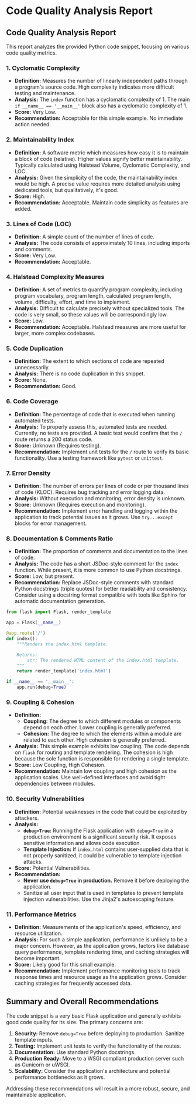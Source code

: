 # Code Quality Analysis Report

## Code Quality Analysis Report

This report analyzes the provided Python code snippet, focusing on various code quality metrics.

### 1. Cyclomatic Complexity

*   **Definition:** Measures the number of linearly independent paths through a program's source code. High complexity indicates more difficult testing and maintenance.
*   **Analysis:**  The `index` function has a cyclomatic complexity of 1. The main `if __name__ == '__main__'` block also has a cyclomatic complexity of 1.
*   **Score:** Very Low.
*   **Recommendation:**  Acceptable for this simple example. No immediate action needed.

### 2. Maintainability Index

*   **Definition:** A software metric which measures how easy it is to maintain a block of code (relative). Higher values signify better maintainability. Typically calculated using Halstead Volume, Cyclomatic Complexity, and LOC.
*   **Analysis:** Given the simplicity of the code, the maintainability index would be high.  A precise value requires more detailed analysis using dedicated tools, but qualitatively, it's good.
*   **Score:** High.
*   **Recommendation:** Acceptable. Maintain code simplicity as features are added.

### 3. Lines of Code (LOC)

*   **Definition:** A simple count of the number of lines of code.
*   **Analysis:** The code consists of approximately 10 lines, including imports and comments.
*   **Score:** Very Low.
*   **Recommendation:** Acceptable.

### 4. Halstead Complexity Measures

*   **Definition:** A set of metrics to quantify program complexity, including program vocabulary, program length, calculated program length, volume, difficulty, effort, and time to implement.
*   **Analysis:**  Difficult to calculate precisely without specialized tools. The code is very small, so these values will be correspondingly low.
*   **Score:** Low.
*   **Recommendation:** Acceptable. Halstead measures are more useful for larger, more complex codebases.

### 5. Code Duplication

*   **Definition:**  The extent to which sections of code are repeated unnecessarily.
*   **Analysis:**  There is no code duplication in this snippet.
*   **Score:** None.
*   **Recommendation:** Good.

### 6. Code Coverage

*   **Definition:**  The percentage of code that is executed when running automated tests.
*   **Analysis:**  To properly assess this, automated tests are needed. Currently, no tests are provided. A basic test would confirm that the `/` route returns a 200 status code.
*   **Score:** Unknown (Requires testing).
*   **Recommendation:** Implement unit tests for the `/` route to verify its basic functionality.  Use a testing framework like `pytest` or `unittest`.

### 7. Error Density

*   **Definition:**  The number of errors per lines of code or per thousand lines of code (KLOC). Requires bug tracking and error logging data.
*   **Analysis:**  Without execution and monitoring, error density is unknown.
*   **Score:** Unknown (Requires execution and monitoring).
*   **Recommendation:** Implement error handling and logging within the application to track potential issues as it grows. Use `try...except` blocks for error management.

### 8. Documentation & Comments Ratio

*   **Definition:** The proportion of comments and documentation to the lines of code.
*   **Analysis:** The code has a short JSDoc-style comment for the `index` function. While present, it is more common to use Python docstrings.
*   **Score:** Low, but present.
*   **Recommendation:** Replace JSDoc-style comments with standard Python docstrings (triple quotes) for better readability and consistency. Consider using a docstring format compatible with tools like Sphinx for automatic documentation generation.

   ```python
   from flask import Flask, render_template

   app = Flask(__name__)

   @app.route('/')
   def index():
       """Renders the index.html template.

       Returns:
           str: The rendered HTML content of the index.html template.
       """
       return render_template('index.html')

   if __name__ == '__main__':
       app.run(debug=True)
   ```

### 9. Coupling & Cohesion

*   **Definition:**
    *   **Coupling:**  The degree to which different modules or components depend on each other. Lower coupling is generally preferred.
    *   **Cohesion:**  The degree to which the elements within a module are related to each other. High cohesion is generally preferred.
*   **Analysis:** This simple example exhibits low coupling. The code depends on `flask` for routing and template rendering.  The cohesion is high because the sole function is responsible for rendering a single template.
*   **Score:** Low Coupling, High Cohesion.
*   **Recommendation:** Maintain low coupling and high cohesion as the application scales. Use well-defined interfaces and avoid tight dependencies between modules.

### 10. Security Vulnerabilities

*   **Definition:**  Potential weaknesses in the code that could be exploited by attackers.
*   **Analysis:**
    *   **`debug=True`:** Running the Flask application with `debug=True` in a production environment is a significant security risk. It exposes sensitive information and allows code execution.
    *   **Template Injection:**  If `index.html` contains user-supplied data that is not properly sanitized, it could be vulnerable to template injection attacks.
*   **Score:** Potential Vulnerabilities.
*   **Recommendation:**
    *   **Never use `debug=True` in production.**  Remove it before deploying the application.
    *   Sanitize all user input that is used in templates to prevent template injection vulnerabilities. Use the Jinja2's autoescaping feature.

### 11. Performance Metrics

*   **Definition:**  Measurements of the application's speed, efficiency, and resource utilization.
*   **Analysis:** For such a simple application, performance is unlikely to be a major concern. However, as the application grows, factors like database query performance, template rendering time, and caching strategies will become important.
*   **Score:**  Likely good for this small example.
*   **Recommendation:** Implement performance monitoring tools to track response times and resource usage as the application grows.  Consider caching strategies for frequently accessed data.

## Summary and Overall Recommendations

The code snippet is a very basic Flask application and generally exhibits good code quality for its size. The primary concerns are:

1.  **Security:** Remove `debug=True` before deploying to production. Sanitize template inputs.
2.  **Testing:** Implement unit tests to verify the functionality of the routes.
3.  **Documentation:**  Use standard Python docstrings.
4. **Production Ready:** Move to a WSGI compliant production server such as Gunicorn or uWSGI.
5.  **Scalability:**  Consider the application's architecture and potential performance bottlenecks as it grows.

Addressing these recommendations will result in a more robust, secure, and maintainable application.